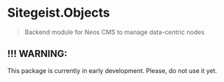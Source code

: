# Sitegeist.Objects

> Backend module for Neos CMS to manage data-centric nodes

## !!! WARNING:

This package is currently in early development. Please, do not use it yet.
